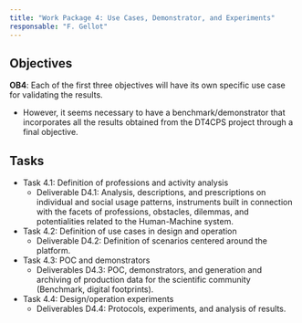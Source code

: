 ```yaml
---
title: "Work Package 4: Use Cases, Demonstrator, and Experiments"
responsable: "F. Gellot"
---
```


## Objectives

**OB4**: Each of the first three objectives will have its own specific use case for validating the results.

- However, it seems necessary to have a benchmark/demonstrator that incorporates all the results obtained from the DT4CPS project through a final objective.

## Tasks

- Task 4.1: Definition of professions and activity analysis
  - Deliverable D4.1: Analysis, descriptions, and prescriptions on individual and social usage patterns, instruments built in connection with the facets of professions, obstacles, dilemmas, and potentialities related to the Human-Machine system.
- Task 4.2: Definition of use cases in design and operation
  - Deliverable D4.2: Definition of scenarios centered around the platform.
- Task 4.3: POC and demonstrators
  - Deliverables D4.3: POC, demonstrators, and generation and archiving of production data for the scientific community (Benchmark, digital footprints).
- Task 4.4: Design/operation experiments
  - Deliverables D4.4: Protocols, experiments, and analysis of results.
